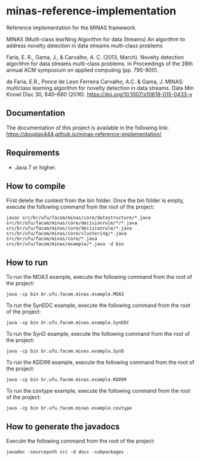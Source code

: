 # minas-reference-implementation

Reference implementation for the MINAS framework.

MINAS (MultI-class learNing Algorithm for data Streams) An algorithm to address novelty detection in data streams multi-class problems

Faria, E. R., Gama, J., & Carvalho, A. C. (2013, March). Novelty detection algorithm for data streams multi-class problems. In Proceedings of the 28th annual ACM symposium on applied computing (pp. 795-800).

de Faria, E.R., Ponce de Leon Ferreira Carvalho, A.C. & Gama, J. MINAS: multiclass learning algorithm for novelty detection in data streams. Data Min Knowl Disc 30, 640–680 (2016). https://doi.org/10.1007/s10618-015-0433-y

## Documentation

The documentation of this project is available in the following link:
https://douglas444.github.io/minas-reference-implementation/

## Requirements

* Java 7 or higher.

## How to compile

First delete the content from the bin folder.
Once the bin folder is empty, execute the following command from the root of the project:

```
javac src/br/ufu/facom/minas/core/datastructure/*.java src/br/ufu/facom/minas/core/decisionrule/*/*.java src/br/ufu/facom/minas/core/decisionrule/*.java src/br/ufu/facom/minas/core/clustering/*.java src/br/ufu/facom/minas/core/*.java src/br/ufu/facom/minas/example/*.java -d bin
```

## How to run

To run the MOA3 example, execute the following command from the root of the project:

```
java -cp bin br.ufu.facom.minas.example.MOA3
```
To run the SynEDC example, execute the following command from the root of the project:

```
java -cp bin br.ufu.facom.minas.example.SynEDC
```
To run the SynD example, execute the following command from the root of the project:

```
java -cp bin br.ufu.facom.minas.example.SynD
```
To run the KDD99 example, execute the following command from the root of the project:

```
java -cp bin br.ufu.facom.minas.example.KDD99
```
To run the covtype example, execute the following command from the root of the project:

```
java -cp bin br.ufu.facom.minas.example.covtype
```

## How to generate the javadocs

Execute the following command from the root of the project:
```
javadoc -sourcepath src -d docs -subpackages .
```
